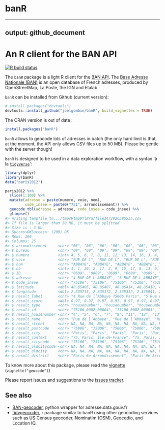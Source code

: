 # banR

---
output: github_document
---



# An R client for the BAN API

<!-- badges: start -->
[![R build status](https://github.com/joelgombin/banR/workflows/R-CMD-check/badge.svg)](https://github.com/joelgombin/banR/actions)
<!-- badges: end -->
  
The `banR` package is a light R client for the [BAN API](https://geo.api.gouv.fr/adresse). The [Base Adresse Nationale (BAN)](https://adresse.data.gouv.fr/) is an open database of French adresses, produced by OpenStreetMap, La Poste, the IGN and Etalab. 

`banR` can be installed from Github (current version):


```r
# install.packages("devtools")
devtools::install_github("joelgombin/banR", build_vignettes = TRUE)
```

The CRAN version is out of date : 


```r
install.packages("banR")
```

`banR` allows to geocode lots of adresses in batch (the only hard limit is that, at the moment, the API only allows CSV files up to 50 MB). Please be gentle with the server though!

`banR` is designed to be used in a data exploration workflow, with a syntax 'à la [`tidyverse`](http://tidyverse.org)':


```r
library(dplyr)
library(banR)
data("paris2012")

paris2012 %>%
  slice(1:100) %>%
  mutate(adresse = paste(numero, voie, nom),
         code_insee = paste0("751", arrondissement)) %>% 
  geocode_tbl(adresse = adresse, code_insee = code_insee) %>%
  glimpse()
#> Writing tempfile to.../tmp/Rtmp9YlNra/file147282c595535.csv
#> If file is larger than 50 MB, it must be splitted
#> Size is : 3 Kb
#> SuccessOKSuccess: (200) OK
#> Rows: 100
#> Columns: 25
#> $ arrondissement     <chr> "06", "06", "06", "06", "06", "06", "06", "06", "06…
#> $ bureau             <chr> "09", "09", "09", "09", "09", "09", "09", "09", "09…
#> $ numero             <int> 4, 5, 6, 7, 8, 11, 12, 13, 14, 16, 3, 4, 5, 6, 7, 8…
#> $ voie               <chr> "RUE DE L", "RUE DE L", "RUE DE L", "RUE DE L", "RU…
#> $ nom                <chr> "ABBAYE", "ABBAYE", "ABBAYE", "ABBAYE", "ABBAYE", "…
#> $ nb                 <int> 1, 1, 20, 2, 17, 2, 9, 15, 17, 8, 13, 6, 6, 3, 9, 1…
#> $ ID                 <chr> "0609", "0609", "0609", "0609", "0609", "0609", "06…
#> $ adresse            <chr> "4 RUE DE L ABBAYE", "5 RUE DE L ABBAYE", "6 RUE DE…
#> $ code_insee         <chr> "75106", "75106", "75106", "75106", "75106", "75106…
#> $ latitude           <dbl> 48.85405, 48.85407, 48.85414, 48.85410, 48.85425, 4…
#> $ longitude          <dbl> 2.335715, 2.335172, 2.335352, 2.335041, 2.334903, 2…
#> $ result_label       <chr> "4 Rue de l’Abbaye 75006 Paris", "5 Rue de l’Abbaye…
#> $ result_score       <dbl> 0.97, 0.97, 0.97, 0.97, 0.97, 0.97, 0.97, 0.97, 0.9…
#> $ result_type        <chr> "housenumber", "housenumber", "housenumber", "house…
#> $ result_id          <chr> "75106_0002_00004", "75106_0002_00005", "75106_0002…
#> $ result_housenumber <chr> "4", "5", "6", "7", "8", "11", "12", "13", "14", "1…
#> $ result_name        <chr> "Rue de l’Abbaye", "Rue de l’Abbaye", "Rue de l’Abb…
#> $ result_street      <chr> NA, NA, NA, NA, NA, NA, NA, NA, NA, NA, NA, NA, NA,…
#> $ result_postcode    <chr> "75006", "75006", "75006", "75006", "75006", "75006…
#> $ result_city        <chr> "Paris", "Paris", "Paris", "Paris", "Paris", "Paris…
#> $ result_context     <chr> "75, Paris, Île-de-France", "75, Paris, Île-de-Fran…
#> $ result_citycode    <chr> "75106", "75106", "75106", "75106", "75106", "75106…
#> $ result_oldcitycode <chr> NA, NA, NA, NA, NA, NA, NA, NA, NA, NA, NA, NA, NA,…
#> $ result_oldcity     <chr> NA, NA, NA, NA, NA, NA, NA, NA, NA, NA, NA, NA, NA,…
#> $ result_district    <chr> "Paris 6e Arrondissement", "Paris 6e Arrondissement…
```

To know more about this package, please read the [vignette](http://joelgombin.github.io/banR/articles/geocode.html) (`vignette("geocode")`)

Please report issues and suggestions to the [issues tracker](https://github.com/joelgombin/banR/issues).

## See also

* [BAN-geocoder](https://github.com/atao/BAN-Geocoder), python wrapper for adresse.data.gouv.fr
* [tidygeocoder](https://github.com/jessecambon/tidygeocoder), r package similar to banR using other geocoding services such as US Census geocoder, Nominatim (OSM), Geocodio, and Location IQ. 
